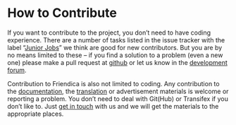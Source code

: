 # How to Contribute

If you want to contribute to the project, you don’t need to have coding experience. There are a number of tasks listed in the issue tracker with the label “[Junior Jobs](https://github.com/friendica/friendica/issues?q=is%3Aopen+is%3Aissue+label%3A%22Junior+Jobs%22)” we think are good for new contributors. But you are by no means limited to these – if you find a solution to a problem (even a new one) please make a pull request at [github](https://github.com/friendica/friendica) or let us know in the [development forum](https://forum.friendi.ca/profile/developers).

Contribution to Friendica is also not limited to coding. Any contribution to the [documentation](https://github.com/friendica/friendica/tree/develop/doc), the [translation](https://app.transifex.com/Friendica/friendica/dashboard/) or advertisement materials is welcome or reporting a problem. You don’t need to deal with Git(Hub) or Transifex if you don’t like to. Just [get in touch](https://forum.friendi.ca/profile/helpers) with us and we will get the materials to the appropriate places.
